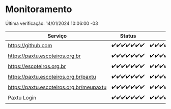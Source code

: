 # Monitoramento

Última verificação: 14/01/2024 10:06:00 -03

|Serviço|Status|Últimas 24h|
|---|---|---|
|https://github.com|<span title="2024-01-07: OK=24">✔️</span><span title="2024-01-08: OK=24">✔️</span><span title="2024-01-09: OK=23">✔️</span><span title="2024-01-10: OK=24">✔️</span><span title="2024-01-11: OK=24">✔️</span><span title="2024-01-12: OK=24">✔️</span><span title="2024-01-13: OK=13">✔️</span>|<span title="13/01/2024 10:06:00 -03 : 200">✔️</span><span title="13/01/2024 11:04:00 -03 : 200">✔️</span><span title="13/01/2024 12:05:00 -03 : 200">✔️</span><span title="13/01/2024 13:06:00 -03 : 200">✔️</span><span title="13/01/2024 14:03:00 -03 : 200">✔️</span><span title="13/01/2024 15:07:00 -03 : 200">✔️</span><span title="13/01/2024 16:02:00 -03 : 200">✔️</span><span title="13/01/2024 17:06:00 -03 : 200">✔️</span><span title="13/01/2024 18:03:00 -03 : 200">✔️</span><span title="13/01/2024 19:04:00 -03 : 200">✔️</span><span title="13/01/2024 20:05:00 -03 : 200">✔️</span><span title="13/01/2024 21:34:00 -03 : 200">✔️</span><span title="13/01/2024 22:55:00 -03 : 200">✔️</span><span title="13/01/2024 23:25:00 -03 : 200">✔️</span><span title="14/01/2024 00:06:00 -03 : 200">✔️</span><span title="14/01/2024 01:07:00 -03 : 200">✔️</span><span title="14/01/2024 02:05:00 -03 : 200">✔️</span><span title="14/01/2024 03:07:00 -03 : 200">✔️</span><span title="14/01/2024 04:04:00 -03 : 200">✔️</span><span title="14/01/2024 05:07:00 -03 : 200">✔️</span><span title="14/01/2024 06:05:00 -03 : 200">✔️</span><span title="14/01/2024 07:06:00 -03 : 200">✔️</span><span title="14/01/2024 08:03:00 -03 : 200">✔️</span><span title="14/01/2024 09:10:00 -03 : 200">✔️</span><span title="14/01/2024 10:06:00 -03 : 200">✔️</span>|
|https://paxtu.escoteiros.org.br|<span title="2024-01-07: OK=24">✔️</span><span title="2024-01-08: OK=24">✔️</span><span title="2024-01-09: OK=23">✔️</span><span title="2024-01-10: OK=24">✔️</span><span title="2024-01-11: OK=24">✔️</span><span title="2024-01-12: OK=24">✔️</span><span title="2024-01-13: OK=13">✔️</span>|<span title="13/01/2024 10:06:00 -03 : 200">✔️</span><span title="13/01/2024 11:04:00 -03 : 200">✔️</span><span title="13/01/2024 12:05:00 -03 : 200">✔️</span><span title="13/01/2024 13:06:00 -03 : 200">✔️</span><span title="13/01/2024 14:03:00 -03 : 200">✔️</span><span title="13/01/2024 15:07:00 -03 : 200">✔️</span><span title="13/01/2024 16:02:00 -03 : 200">✔️</span><span title="13/01/2024 17:06:00 -03 : 200">✔️</span><span title="13/01/2024 18:03:00 -03 : 200">✔️</span><span title="13/01/2024 19:04:00 -03 : 200">✔️</span><span title="13/01/2024 20:05:00 -03 : 200">✔️</span><span title="13/01/2024 21:34:00 -03 : 200">✔️</span><span title="13/01/2024 22:55:00 -03 : 200">✔️</span><span title="13/01/2024 23:25:00 -03 : 200">✔️</span><span title="14/01/2024 00:06:00 -03 : 200">✔️</span><span title="14/01/2024 01:07:00 -03 : 200">✔️</span><span title="14/01/2024 02:05:00 -03 : 200">✔️</span><span title="14/01/2024 03:07:00 -03 : 200">✔️</span><span title="14/01/2024 04:04:00 -03 : 200">✔️</span><span title="14/01/2024 05:07:00 -03 : 200">✔️</span><span title="14/01/2024 06:05:00 -03 : 200">✔️</span><span title="14/01/2024 07:06:00 -03 : 200">✔️</span><span title="14/01/2024 08:03:00 -03 : 200">✔️</span><span title="14/01/2024 09:10:00 -03 : 200">✔️</span><span title="14/01/2024 10:06:00 -03 : 200">✔️</span>|
|https://escoteiros.org.br|<span title="2024-01-07: OK=24">✔️</span><span title="2024-01-08: OK=24">✔️</span><span title="2024-01-09: OK=23">✔️</span><span title="2024-01-10: OK=24">✔️</span><span title="2024-01-11: OK=24">✔️</span><span title="2024-01-12: OK=24">✔️</span><span title="2024-01-13: OK=13">✔️</span>|<span title="13/01/2024 10:06:00 -03 : 200">✔️</span><span title="13/01/2024 11:04:00 -03 : 200">✔️</span><span title="13/01/2024 12:05:00 -03 : 200">✔️</span><span title="13/01/2024 13:06:00 -03 : 200">✔️</span><span title="13/01/2024 14:03:00 -03 : 200">✔️</span><span title="13/01/2024 15:07:00 -03 : 200">✔️</span><span title="13/01/2024 16:02:00 -03 : 200">✔️</span><span title="13/01/2024 17:06:00 -03 : 200">✔️</span><span title="13/01/2024 18:03:00 -03 : 200">✔️</span><span title="13/01/2024 19:04:00 -03 : 200">✔️</span><span title="13/01/2024 20:05:00 -03 : 200">✔️</span><span title="13/01/2024 21:34:00 -03 : 200">✔️</span><span title="13/01/2024 22:55:00 -03 : 200">✔️</span><span title="13/01/2024 23:25:00 -03 : 200">✔️</span><span title="14/01/2024 00:06:00 -03 : 200">✔️</span><span title="14/01/2024 01:07:00 -03 : 200">✔️</span><span title="14/01/2024 02:05:00 -03 : 200">✔️</span><span title="14/01/2024 03:07:00 -03 : 200">✔️</span><span title="14/01/2024 04:04:00 -03 : 200">✔️</span><span title="14/01/2024 05:07:00 -03 : 200">✔️</span><span title="14/01/2024 06:05:00 -03 : 200">✔️</span><span title="14/01/2024 07:06:00 -03 : 200">✔️</span><span title="14/01/2024 08:03:00 -03 : 200">✔️</span><span title="14/01/2024 09:10:00 -03 : 200">✔️</span><span title="14/01/2024 10:06:00 -03 : 200">✔️</span>|
|https://paxtu.escoteiros.org.br/paxtu|<span title="2024-01-07: OK=24">✔️</span><span title="2024-01-08: OK=24">✔️</span><span title="2024-01-09: OK=23">✔️</span><span title="2024-01-10: OK=24">✔️</span><span title="2024-01-11: OK=24">✔️</span><span title="2024-01-12: OK=24">✔️</span><span title="2024-01-13: OK=13">✔️</span>|<span title="13/01/2024 10:06:00 -03 : 200">✔️</span><span title="13/01/2024 11:04:00 -03 : 200">✔️</span><span title="13/01/2024 12:05:00 -03 : 200">✔️</span><span title="13/01/2024 13:06:00 -03 : 200">✔️</span><span title="13/01/2024 14:03:00 -03 : 200">✔️</span><span title="13/01/2024 15:07:00 -03 : 200">✔️</span><span title="13/01/2024 16:02:00 -03 : 200">✔️</span><span title="13/01/2024 17:06:00 -03 : 200">✔️</span><span title="13/01/2024 18:03:00 -03 : 200">✔️</span><span title="13/01/2024 19:04:00 -03 : 200">✔️</span><span title="13/01/2024 20:05:00 -03 : 200">✔️</span><span title="13/01/2024 21:34:00 -03 : 200">✔️</span><span title="13/01/2024 22:55:00 -03 : 200">✔️</span><span title="13/01/2024 23:25:00 -03 : 200">✔️</span><span title="14/01/2024 00:06:00 -03 : 200">✔️</span><span title="14/01/2024 01:07:00 -03 : 200">✔️</span><span title="14/01/2024 02:05:00 -03 : 200">✔️</span><span title="14/01/2024 03:07:00 -03 : 200">✔️</span><span title="14/01/2024 04:04:00 -03 : 200">✔️</span><span title="14/01/2024 05:07:00 -03 : 200">✔️</span><span title="14/01/2024 06:05:00 -03 : 200">✔️</span><span title="14/01/2024 07:06:00 -03 : 200">✔️</span><span title="14/01/2024 08:03:00 -03 : 200">✔️</span><span title="14/01/2024 09:10:00 -03 : 200">✔️</span><span title="14/01/2024 10:06:00 -03 : 200">✔️</span>|
|https://paxtu.escoteiros.org.br/meupaxtu|<span title="2024-01-07: OK=24">✔️</span><span title="2024-01-08: OK=24">✔️</span><span title="2024-01-09: OK=23">✔️</span><span title="2024-01-10: OK=24">✔️</span><span title="2024-01-11: OK=24">✔️</span><span title="2024-01-12: OK=24">✔️</span><span title="2024-01-13: OK=13">✔️</span>|<span title="13/01/2024 10:06:00 -03 : 200">✔️</span><span title="13/01/2024 11:04:00 -03 : 200">✔️</span><span title="13/01/2024 12:05:00 -03 : 200">✔️</span><span title="13/01/2024 13:06:00 -03 : 200">✔️</span><span title="13/01/2024 14:03:00 -03 : 200">✔️</span><span title="13/01/2024 15:07:00 -03 : 200">✔️</span><span title="13/01/2024 16:02:00 -03 : 200">✔️</span><span title="13/01/2024 17:06:00 -03 : 200">✔️</span><span title="13/01/2024 18:03:00 -03 : 200">✔️</span><span title="13/01/2024 19:04:00 -03 : 200">✔️</span><span title="13/01/2024 20:05:00 -03 : 200">✔️</span><span title="13/01/2024 21:34:00 -03 : 200">✔️</span><span title="13/01/2024 22:55:00 -03 : 200">✔️</span><span title="13/01/2024 23:25:00 -03 : 200">✔️</span><span title="14/01/2024 00:06:00 -03 : 200">✔️</span><span title="14/01/2024 01:07:00 -03 : 200">✔️</span><span title="14/01/2024 02:05:00 -03 : 200">✔️</span><span title="14/01/2024 03:07:00 -03 : 200">✔️</span><span title="14/01/2024 04:04:00 -03 : 200">✔️</span><span title="14/01/2024 05:07:00 -03 : 200">✔️</span><span title="14/01/2024 06:05:00 -03 : 200">✔️</span><span title="14/01/2024 07:06:00 -03 : 200">✔️</span><span title="14/01/2024 08:03:00 -03 : 200">✔️</span><span title="14/01/2024 09:10:00 -03 : 200">✔️</span><span title="14/01/2024 10:06:00 -03 : 200">✔️</span>|
|Paxtu Login|<span title="2024-01-07: OK=24">✔️</span><span title="2024-01-08: OK=24">✔️</span><span title="2024-01-09: OK=23">✔️</span><span title="2024-01-10: OK=24">✔️</span><span title="2024-01-11: OK=24">✔️</span><span title="2024-01-12: OK=24">✔️</span><span title="2024-01-13: OK=13">✔️</span>|<span title="13/01/2024 10:06:00 -03 : 200">✔️</span><span title="13/01/2024 11:04:00 -03 : 200">✔️</span><span title="13/01/2024 12:05:00 -03 : 200">✔️</span><span title="13/01/2024 13:06:00 -03 : 200">✔️</span><span title="13/01/2024 14:03:00 -03 : 200">✔️</span><span title="13/01/2024 15:07:00 -03 : 200">✔️</span><span title="13/01/2024 16:02:00 -03 : 200">✔️</span><span title="13/01/2024 17:06:00 -03 : 200">✔️</span><span title="13/01/2024 18:03:00 -03 : 200">✔️</span><span title="13/01/2024 19:04:00 -03 : 200">✔️</span><span title="13/01/2024 20:05:00 -03 : 200">✔️</span><span title="13/01/2024 21:34:00 -03 : 200">✔️</span><span title="13/01/2024 22:55:00 -03 : 200">✔️</span><span title="13/01/2024 23:25:00 -03 : 200">✔️</span><span title="14/01/2024 00:06:00 -03 : 200">✔️</span><span title="14/01/2024 01:07:00 -03 : 200">✔️</span><span title="14/01/2024 02:05:00 -03 : 200">✔️</span><span title="14/01/2024 03:07:00 -03 : 200">✔️</span><span title="14/01/2024 04:04:00 -03 : 200">✔️</span><span title="14/01/2024 05:07:00 -03 : 200">✔️</span><span title="14/01/2024 06:05:00 -03 : 200">✔️</span><span title="14/01/2024 07:06:00 -03 : 200">✔️</span><span title="14/01/2024 08:03:00 -03 : 200">✔️</span><span title="14/01/2024 09:10:00 -03 : 200">✔️</span><span title="14/01/2024 10:06:00 -03 : 200">✔️</span>|
